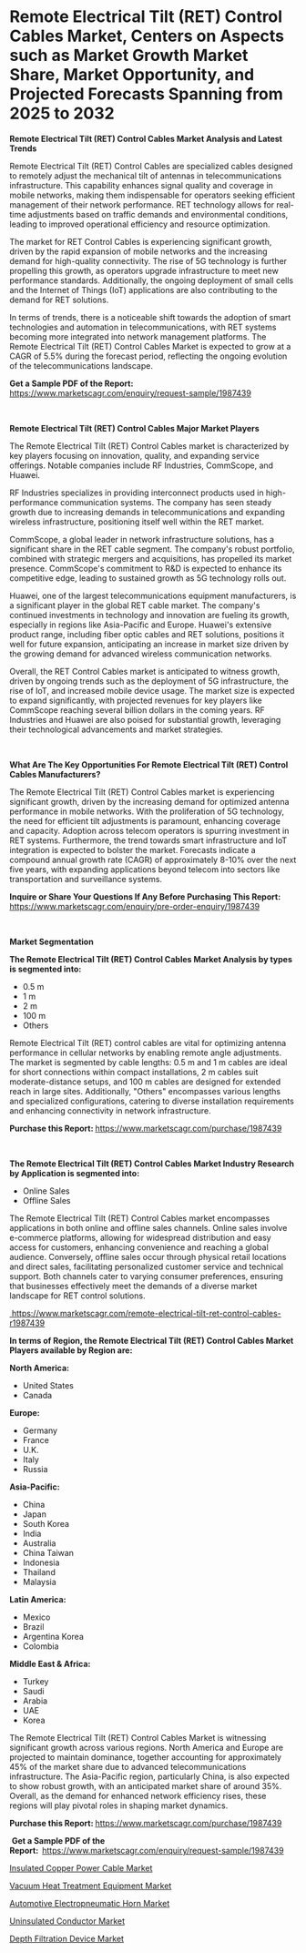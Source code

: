 <p><h1>Remote Electrical Tilt (RET) Control Cables Market, Centers on Aspects such as Market Growth Market Share, Market Opportunity, and Projected Forecasts Spanning from 2025 to 2032</h1></p><p><strong>Remote Electrical Tilt (RET) Control Cables Market Analysis and Latest Trends</strong></p>
<p><p>Remote Electrical Tilt (RET) Control Cables are specialized cables designed to remotely adjust the mechanical tilt of antennas in telecommunications infrastructure. This capability enhances signal quality and coverage in mobile networks, making them indispensable for operators seeking efficient management of their network performance. RET technology allows for real-time adjustments based on traffic demands and environmental conditions, leading to improved operational efficiency and resource optimization.</p><p>The market for RET Control Cables is experiencing significant growth, driven by the rapid expansion of mobile networks and the increasing demand for high-quality connectivity. The rise of 5G technology is further propelling this growth, as operators upgrade infrastructure to meet new performance standards. Additionally, the ongoing deployment of small cells and the Internet of Things (IoT) applications are also contributing to the demand for RET solutions.</p><p>In terms of trends, there is a noticeable shift towards the adoption of smart technologies and automation in telecommunications, with RET systems becoming more integrated into network management platforms. The Remote Electrical Tilt (RET) Control Cables Market is expected to grow at a CAGR of 5.5% during the forecast period, reflecting the ongoing evolution of the telecommunications landscape.</p></p>
<p><strong>Get a Sample PDF of the Report:&nbsp;</strong> <a href="https://www.marketscagr.com/enquiry/request-sample/1987439?utm_campaign=1905&utm_medium=2&utm_source=Github&utm_content=ia&utm_term=28022025&utm_id=remote-electrical-tilt-ret-control-cables">https://www.marketscagr.com/enquiry/request-sample/1987439</a></p>
<p>&nbsp;</p>
<p><strong>Remote Electrical Tilt (RET) Control Cables Major Market Players</strong></p>
<p><p>The Remote Electrical Tilt (RET) Control Cables market is characterized by key players focusing on innovation, quality, and expanding service offerings. Notable companies include RF Industries, CommScope, and Huawei. </p><p>RF Industries specializes in providing interconnect products used in high-performance communication systems. The company has seen steady growth due to increasing demands in telecommunications and expanding wireless infrastructure, positioning itself well within the RET market.</p><p>CommScope, a global leader in network infrastructure solutions, has a significant share in the RET cable segment. The company's robust portfolio, combined with strategic mergers and acquisitions, has propelled its market presence. CommScope's commitment to R&D is expected to enhance its competitive edge, leading to sustained growth as 5G technology rolls out.</p><p>Huawei, one of the largest telecommunications equipment manufacturers, is a significant player in the global RET cable market. The company's continued investments in technology and innovation are fueling its growth, especially in regions like Asia-Pacific and Europe. Huawei's extensive product range, including fiber optic cables and RET solutions, positions it well for future expansion, anticipating an increase in market size driven by the growing demand for advanced wireless communication networks.</p><p>Overall, the RET Control Cables market is anticipated to witness growth, driven by ongoing trends such as the deployment of 5G infrastructure, the rise of IoT, and increased mobile device usage. The market size is expected to expand significantly, with projected revenues for key players like CommScope reaching several billion dollars in the coming years. RF Industries and Huawei are also poised for substantial growth, leveraging their technological advancements and market strategies.</p></p>
<p>&nbsp;</p>
<p><strong>What Are The Key Opportunities For Remote Electrical Tilt (RET) Control Cables Manufacturers?</strong></p>
<p><p>The Remote Electrical Tilt (RET) Control Cables market is experiencing significant growth, driven by the increasing demand for optimized antenna performance in mobile networks. With the proliferation of 5G technology, the need for efficient tilt adjustments is paramount, enhancing coverage and capacity. Adoption across telecom operators is spurring investment in RET systems. Furthermore, the trend towards smart infrastructure and IoT integration is expected to bolster the market. Forecasts indicate a compound annual growth rate (CAGR) of approximately 8-10% over the next five years, with expanding applications beyond telecom into sectors like transportation and surveillance systems.</p></p>
<p><strong>Inquire or Share Your Questions If Any Before Purchasing This Report:</strong> <a href="https://www.marketscagr.com/enquiry/pre-order-enquiry/1987439?utm_campaign=1905&utm_medium=2&utm_source=Github&utm_content=ia&utm_term=28022025&utm_id=remote-electrical-tilt-ret-control-cables">https://www.marketscagr.com/enquiry/pre-order-enquiry/1987439</a></p>
<p>&nbsp;</p>
<p><strong>Market Segmentation</strong></p>
<p><strong>The Remote Electrical Tilt (RET) Control Cables Market Analysis by types is segmented into:</strong></p>
<p><ul><li>0.5 m</li><li>1 m</li><li>2 m</li><li>100 m</li><li>Others</li></ul></p>
<p><p>Remote Electrical Tilt (RET) control cables are vital for optimizing antenna performance in cellular networks by enabling remote angle adjustments. The market is segmented by cable lengths: 0.5 m and 1 m cables are ideal for short connections within compact installations, 2 m cables suit moderate-distance setups, and 100 m cables are designed for extended reach in large sites. Additionally, "Others" encompasses various lengths and specialized configurations, catering to diverse installation requirements and enhancing connectivity in network infrastructure.</p></p>
<p><strong>Purchase this Report:&nbsp;</strong><a href="https://www.marketscagr.com/purchase/1987439?utm_campaign=1905&utm_medium=2&utm_source=Github&utm_content=ia&utm_term=28022025&utm_id=remote-electrical-tilt-ret-control-cables">https://www.marketscagr.com/purchase/1987439</a></p>
<p>&nbsp;</p>
<p><strong>The Remote Electrical Tilt (RET) Control Cables Market Industry Research by Application is segmented into:</strong></p>
<p><ul><li>Online Sales</li><li>Offline Sales</li></ul></p>
<p><p>The Remote Electrical Tilt (RET) Control Cables market encompasses applications in both online and offline sales channels. Online sales involve e-commerce platforms, allowing for widespread distribution and easy access for customers, enhancing convenience and reaching a global audience. Conversely, offline sales occur through physical retail locations and direct sales, facilitating personalized customer service and technical support. Both channels cater to varying consumer preferences, ensuring that businesses effectively meet the demands of a diverse market landscape for RET control solutions.</p></p>
<p><a href="https://www.marketscagr.com/remote-electrical-tilt-ret-control-cables-r1987439?utm_campaign=1905&utm_medium=2&utm_source=Github&utm_content=ia&utm_term=28022025&utm_id=remote-electrical-tilt-ret-control-cables">&nbsp;https://www.marketscagr.com/remote-electrical-tilt-ret-control-cables-r1987439</a></p>
<p><strong>In terms of Region, the Remote Electrical Tilt (RET) Control Cables Market Players available by Region are:</strong></p>
<p>
    <p> <strong> North America: </strong>
        <ul>
            <li>United States</li>
            <li>Canada</li>
        </ul>
        </p> 
    <p> <strong> Europe: </strong>
        <ul>
            <li>Germany</li>
            <li>France</li>
            <li>U.K.</li>
            <li>Italy</li>
            <li>Russia</li>
        </ul>
        </p> 
    <p> <strong> Asia-Pacific: </strong>
        <ul>
            <li>China</li>
            <li>Japan</li>
            <li>South Korea</li>
            <li>India</li>
            <li>Australia</li>
            <li>China Taiwan</li>
            <li>Indonesia</li>
            <li>Thailand</li>
            <li>Malaysia</li>
        </ul>
        </p> 
    <p> <strong> Latin America: </strong>
        <ul>
            <li>Mexico</li>
            <li>Brazil</li>
            <li>Argentina Korea</li>
            <li>Colombia</li>
        </ul>
        </p> 
    <p> <strong> Middle East & Africa: </strong>
        <ul>
            <li>Turkey</li>
            <li>Saudi</li>
            <li>Arabia</li>
            <li>UAE</li>
            <li>Korea</li>
        </ul>
    </p>
    </p>
<p><p>The Remote Electrical Tilt (RET) Control Cables Market is witnessing significant growth across various regions. North America and Europe are projected to maintain dominance, together accounting for approximately 45% of the market share due to advanced telecommunications infrastructure. The Asia-Pacific region, particularly China, is also expected to show robust growth, with an anticipated market share of around 35%. Overall, as the demand for enhanced network efficiency rises, these regions will play pivotal roles in shaping market dynamics.</p></p>
<p><strong>Purchase this Report: </strong><a href="https://www.marketscagr.com/purchase/1987439?utm_campaign=1905&utm_medium=2&utm_source=Github&utm_content=ia&utm_term=28022025&utm_id=remote-electrical-tilt-ret-control-cables">https://www.marketscagr.com/purchase/1987439</a></p>
<p>&nbsp;<strong>Get a Sample PDF of the Report:&nbsp;&nbsp;</strong><a href="https://www.marketscagr.com/enquiry/request-sample/1987439?utm_campaign=1905&utm_medium=2&utm_source=Github&utm_content=ia&utm_term=28022025&utm_id=remote-electrical-tilt-ret-control-cables">https://www.marketscagr.com/enquiry/request-sample/1987439</a></p>
<p><strong></strong></p>
<p><p><a href="https://github.com/daleogrando/Market-Research-Report-List-1/blob/main/insulated-copper-power-cable-market.md?utm_campaign=1905&utm_medium=2&utm_source=Github&utm_content=ia&utm_term=28022025&utm_id=remote-electrical-tilt-ret-control-cables">Insulated Copper Power Cable Market</a></p><p><a href="https://github.com/usraceby/Market-Research-Report-List-1/blob/main/vacuum-heat-treatment-equipment-market.md?utm_campaign=1905&utm_medium=2&utm_source=Github&utm_content=ia&utm_term=28022025&utm_id=remote-electrical-tilt-ret-control-cables">Vacuum Heat Treatment Equipment Market</a></p><p><a href="https://github.com/shamstirroc7/Market-Research-Report-List-1/blob/main/automotive-electropneumatic-horn-market.md?utm_campaign=1905&utm_medium=2&utm_source=Github&utm_content=ia&utm_term=28022025&utm_id=remote-electrical-tilt-ret-control-cables">Automotive Electropneumatic Horn Market</a></p><p><a href="https://github.com/dayaanapis5/Market-Research-Report-List-1/blob/main/uninsulated-conductor-market.md?utm_campaign=1905&utm_medium=2&utm_source=Github&utm_content=ia&utm_term=28022025&utm_id=remote-electrical-tilt-ret-control-cables">Uninsulated Conductor Market</a></p><p><a href="https://github.com/casimbrhelck/Market-Research-Report-List-1/blob/main/depth-filtration-device-market.md?utm_campaign=1905&utm_medium=2&utm_source=Github&utm_content=ia&utm_term=28022025&utm_id=remote-electrical-tilt-ret-control-cables">Depth Filtration Device Market</a></p></p>